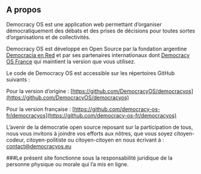 ## A propos

Democracy OS est une application web permettant d’organiser démocratiquement des débats et des prises de décisions pour toutes sortes d’organisations et de collectivités.

Democracy OS est développé en Open Source par la fondation argentine [Democracia en Red](http://democracyos.org) et par ses partenaires internationaux dont [Democracy OS France](http://democracyos.eu) qui maintient la version  que vous utilisez.

Le code de Democracy OS est accessible sur les répertoires GitHub suivants :

Pour la version d’origine : [https://github.com/DemocracyOS/democracyos](https://github.com/DemocracyOS/democracyos)

Pour la version française : [https://github.com/democracy-os-fr/democracyos](https://github.com/democracy-os-fr/democracyos)

L’avenir de la démocratie open source reposant sur la participation de tous, nous vous invitons à joindre vos efforts aux nôtres, que vous soyez citoyen-codeur, citoyen-politiste ou citoyen-citoyen en nous écrivant à : contact@democracyos.eu 



###Le présent site fonctionne sous la responsabilité juridique de la personne physique ou morale qui l’a mis en ligne.
